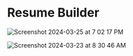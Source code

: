 # Resume Builder
![Screenshot 2024-03-25 at 7 02 17 PM](https://github.com/judesonleo/Resume-builder/assets/77841006/22be2245-da64-44bd-a96b-8ebe2dcb5569)

![Screenshot 2024-03-23 at 8 30 46 AM](https://github.com/judesonleo/Resume-builder/assets/77841006/05c19ae3-f7f5-4848-8454-1f9a909a7bf6)
